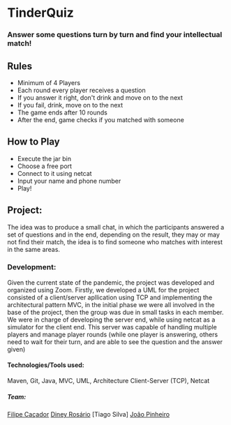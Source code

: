 # TinderQuiz


### Answer some questions turn by turn and find your intellectual match!


## Rules

 - Minimum of 4 Players
 - Each round every player receives a question
 - If you answer it right, don't drink and move on to the next
 - If you fail, drink, move on to the next
 - The game ends after 10 rounds
 - After the end, game checks if you matched with someone
 
 
## How to Play

 - Execute the jar bin
 - Choose a free port
 - Connect to it using netcat
 - Input your name and phone number
 - Play!


## Project:
The idea was to produce a small chat, in which the participants answered a set of questions and in the end, depending on the result, they may or may not find their match, the idea is to find someone who matches with interest in the same areas.


### Development:

Given the current state of the pandemic, the project was developed and organized using Zoom. Firstly, we developed a UML for the project consisted of a client/server apllication using TCP and implementing the architectural pattern MVC, in the initial phase we were all involved in the base of the project, then the group was due in small tasks in each member. We were in charge of developing the server end, while using netcat as a simulator for the client end. This server was capable of handling multiple players and manage player rounds (while one player is answering, others need to wait for their turn, and are able to see the question and the answer given)


#### Technologies/Tools used:
Maven, Git, Java, MVC, UML, Architecture Client-Server (TCP), Netcat


##### Team:
[Filipe Caçador](https://github.com/FiCacador)
[Diney Rosário](https://github.com/silvaney007)
[Tiago Silva]
[João Pinheiro](https://github.com/joaopinheiro10)
